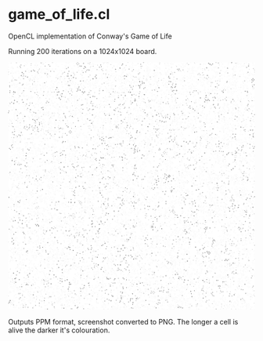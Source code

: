 # game_of_life.cl
OpenCL implementation of Conway's Game of Life

Running 200 iterations on a 1024x1024 board.

![1024x1024 game of life](game_of_life_1k.png)

Outputs PPM format, screenshot converted to PNG. The longer a cell is alive the darker it's colouration.

